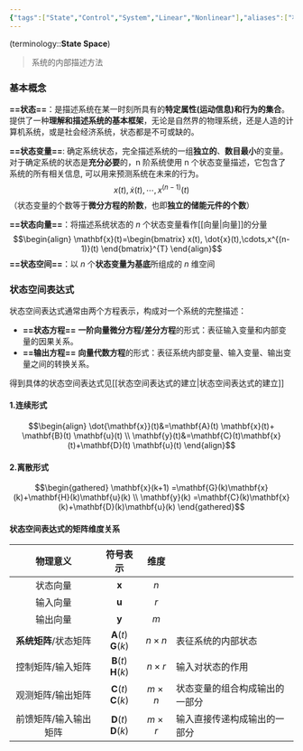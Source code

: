 ```yaml
---
{"tags":["State","Control","System","Linear","Nonlinear"],"aliases":["状态","状态空间方程","状态空间表达式"],"dg-publish":true,"dg-path":"A2- 控制理论/2. 现代控制理论/状态空间.md","Level":1,"permalink":"/A2- 控制理论/2. 现代控制理论/状态空间/","dgPassFrontmatter":true,"noteIcon":"","created":"2024-09-04T12:29:34.093+08:00","updated":"2025-05-02T17:47:12.968+08:00"}
---
```



(terminology::**State Space**)   
>系统的内部描述方法

### 基本概念
**==状态==**：是描述系统在某一时刻所具有的**特定属性(运动信息)和行为的集合**。
提供了一种**理解和描述系统的基本框架**，无论是自然界的物理系统，还是人造的计算机系统，或是社会经济系统，状态都是不可或缺的。

**==状态变量==**:  确定系统状态，完全描述系统的一组**独立的**、**数目最小**的变量。
对于确定系统的状态是**充分必要**的，n 阶系统使用 n 个状态变量描述，它包含了系统的所有相关信息, 可以用来预测系统在未来的行为。
$$x(t), \dot{x}(t),\cdots,x^{(n-1)}(t)$$
（状态变量的个数等于**微分方程的阶数**，也即**独立的储能元件的个数**）

**==状态向量==**：将描述系统状态的 $n$ 个状态变量看作[[向量\|向量]]的分量
$$\begin{align}
\mathbf{x}(t)=\begin{bmatrix}
x(t), \dot{x}(t),\cdots,x^{(n-1)}(t)
\end{bmatrix}^{T}
\end{align}$$
**==状态空间==**：以 $n$ 个**状态变量为基底**所组成的 $n$ 维空间

### 状态空间表达式
状态空间表达式通常由两个方程表示，构成对一个系统的完整描述：
- **==状态方程==**   **一阶向量微分方程/差分方程**的形式：表征输入变量和内部变量的因果关系。
- **==输出方程==**  **向量代数方程**的形式：表征系统内部变量、输入变量、输出变量之间的转换关系。

得到具体的状态空间表达式见[[状态空间表达式的建立\|状态空间表达式的建立]]
#### 1.连续形式
$$\begin{align}
\dot{\mathbf{x}}(t)&=\mathbf{A}(t) \mathbf{x}(t)+ \mathbf{B}(t) \mathbf{u}(t) \\
\mathbf{y}(t)&=\mathbf{C}(t)\mathbf{x}(t)+\mathbf{D}(t) \mathbf{u}(t)
\end{align}$$
#### 2.离散形式
$$\begin{gathered}
  \mathbf{x}(k+1)  =\mathbf{G}(k)\mathbf{x}(k)+\mathbf{H}(k)\mathbf{u}(k) \\
 \mathbf{y}(k) =\mathbf{C}(k)\mathbf{x}(k)+\mathbf{D}(k)\mathbf{u}(k)
\end{gathered}$$

#### 状态空间表达式的矩阵维度关系

|     物理意义      |                符号表示                |     维度      |                 |
| :-----------: | :--------------------------------: | :---------: | --------------- |
|     状态向量      |            $\mathbf{x}$            |     $n$     |                 |
|     输入向量      |            $\mathbf{u}$            |     $r$     |                 |
|     输出向量      |            $\mathbf{y}$            |     $m$     |                 |
| **系统矩阵**/状态矩阵 | $\mathbf{A}(t)$   $\mathbf{G}(k)$  | $n\times n$ | 表征系统的内部状态       |
|   控制矩阵/输入矩阵   | $\mathbf{B}(t)$    $\mathbf{H}(k)$ | $n\times r$ | 输入对状态的作用        |
|   观测矩阵/输出矩阵   | $\mathbf{C}(t)$   $\mathbf{C}(k)$  | $m\times n$ | 状态变量的组合构成输出的一部分 |
|  前馈矩阵/输入输出矩阵  | $\mathbf{D}(t)$   $\mathbf{D}(k)$  | $m\times r$ | 输入直接传递构成输出的一部分  |

